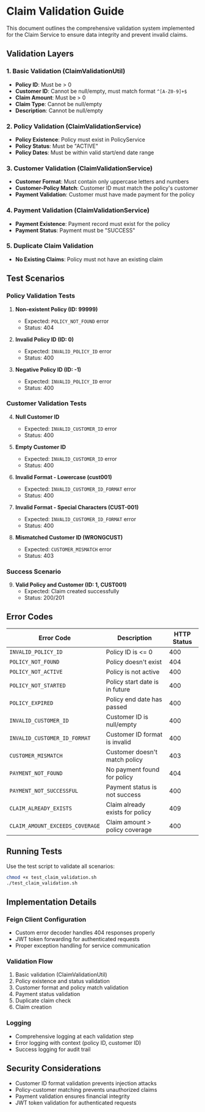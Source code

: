 # Claim Validation Guide

This document outlines the comprehensive validation system implemented for the Claim Service to ensure data integrity and prevent invalid claims.

## Validation Layers

### 1. Basic Validation (ClaimValidationUtil)
- **Policy ID**: Must be > 0
- **Customer ID**: Cannot be null/empty, must match format `^[A-Z0-9]+$`
- **Claim Amount**: Must be > 0
- **Claim Type**: Cannot be null/empty
- **Description**: Cannot be null/empty

### 2. Policy Validation (ClaimValidationService)
- **Policy Existence**: Policy must exist in PolicyService
- **Policy Status**: Must be "ACTIVE"
- **Policy Dates**: Must be within valid start/end date range

### 3. Customer Validation (ClaimValidationService)
- **Customer Format**: Must contain only uppercase letters and numbers
- **Customer-Policy Match**: Customer ID must match the policy's customer
- **Payment Validation**: Customer must have made payment for the policy

### 4. Payment Validation (ClaimValidationService)
- **Payment Existence**: Payment record must exist for the policy
- **Payment Status**: Payment must be "SUCCESS"

### 5. Duplicate Claim Validation
- **No Existing Claims**: Policy must not have an existing claim

## Test Scenarios

### Policy Validation Tests
1. **Non-existent Policy (ID: 99999)**
   - Expected: `POLICY_NOT_FOUND` error
   - Status: 404

2. **Invalid Policy ID (ID: 0)**
   - Expected: `INVALID_POLICY_ID` error
   - Status: 400

3. **Negative Policy ID (ID: -1)**
   - Expected: `INVALID_POLICY_ID` error
   - Status: 400

### Customer Validation Tests
4. **Null Customer ID**
   - Expected: `INVALID_CUSTOMER_ID` error
   - Status: 400

5. **Empty Customer ID**
   - Expected: `INVALID_CUSTOMER_ID` error
   - Status: 400

6. **Invalid Format - Lowercase (cust001)**
   - Expected: `INVALID_CUSTOMER_ID_FORMAT` error
   - Status: 400

7. **Invalid Format - Special Characters (CUST-001)**
   - Expected: `INVALID_CUSTOMER_ID_FORMAT` error
   - Status: 400

8. **Mismatched Customer ID (WRONGCUST)**
   - Expected: `CUSTOMER_MISMATCH` error
   - Status: 403

### Success Scenario
9. **Valid Policy and Customer (ID: 1, CUST001)**
   - Expected: Claim created successfully
   - Status: 200/201

## Error Codes

| Error Code | Description | HTTP Status |
|------------|-------------|-------------|
| `INVALID_POLICY_ID` | Policy ID is <= 0 | 400 |
| `POLICY_NOT_FOUND` | Policy doesn't exist | 404 |
| `POLICY_NOT_ACTIVE` | Policy is not active | 400 |
| `POLICY_NOT_STARTED` | Policy start date is in future | 400 |
| `POLICY_EXPIRED` | Policy end date has passed | 400 |
| `INVALID_CUSTOMER_ID` | Customer ID is null/empty | 400 |
| `INVALID_CUSTOMER_ID_FORMAT` | Customer ID format is invalid | 400 |
| `CUSTOMER_MISMATCH` | Customer doesn't match policy | 403 |
| `PAYMENT_NOT_FOUND` | No payment found for policy | 404 |
| `PAYMENT_NOT_SUCCESSFUL` | Payment status is not success | 400 |
| `CLAIM_ALREADY_EXISTS` | Claim already exists for policy | 409 |
| `CLAIM_AMOUNT_EXCEEDS_COVERAGE` | Claim amount > policy coverage | 400 |

## Running Tests

Use the test script to validate all scenarios:

```bash
chmod +x test_claim_validation.sh
./test_claim_validation.sh
```

## Implementation Details

### Feign Client Configuration
- Custom error decoder handles 404 responses properly
- JWT token forwarding for authenticated requests
- Proper exception handling for service communication

### Validation Flow
1. Basic validation (ClaimValidationUtil)
2. Policy existence and status validation
3. Customer format and policy match validation
4. Payment status validation
5. Duplicate claim check
6. Claim creation

### Logging
- Comprehensive logging at each validation step
- Error logging with context (policy ID, customer ID)
- Success logging for audit trail

## Security Considerations

- Customer ID format validation prevents injection attacks
- Policy-customer matching prevents unauthorized claims
- Payment validation ensures financial integrity
- JWT token validation for authenticated requests 